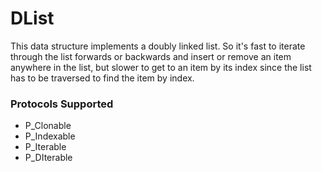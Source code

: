 # DList

This data structure implements a doubly linked list. So it's fast to iterate through the list forwards or backwards and insert or remove an item anywhere in the list, but slower to get to an item by its index since the list has to be traversed to find the item by index.

### Protocols Supported

- P_Clonable
- P_Indexable
- P_Iterable
- P_DIterable
